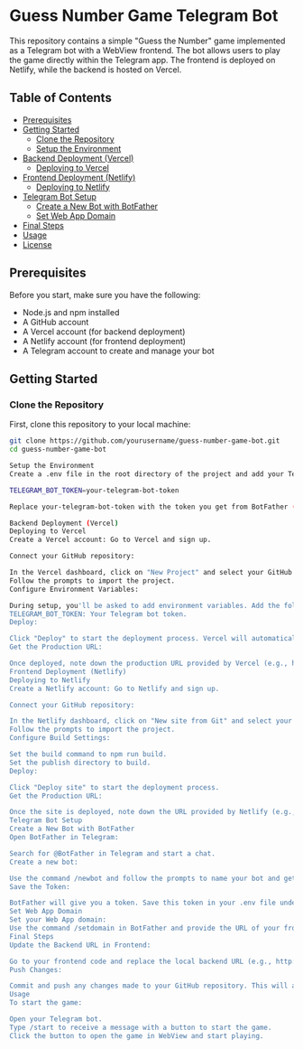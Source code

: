 # Guess Number Game Telegram Bot

This repository contains a simple "Guess the Number" game implemented as a Telegram bot with a WebView frontend. The bot allows users to play the game directly within the Telegram app. The frontend is deployed on Netlify, while the backend is hosted on Vercel.

## Table of Contents

- [Prerequisites](#prerequisites)
- [Getting Started](#getting-started)
  - [Clone the Repository](#clone-the-repository)
  - [Setup the Environment](#setup-the-environment)
- [Backend Deployment (Vercel)](#backend-deployment-vercel)
  - [Deploying to Vercel](#deploying-to-vercel)
- [Frontend Deployment (Netlify)](#frontend-deployment-netlify)
  - [Deploying to Netlify](#deploying-to-netlify)
- [Telegram Bot Setup](#telegram-bot-setup)
  - [Create a New Bot with BotFather](#create-a-new-bot-with-botfather)
  - [Set Web App Domain](#set-web-app-domain)
- [Final Steps](#final-steps)
- [Usage](#usage)
- [License](#license)

## Prerequisites

Before you start, make sure you have the following:

- Node.js and npm installed
- A GitHub account
- A Vercel account (for backend deployment)
- A Netlify account (for frontend deployment)
- A Telegram account to create and manage your bot

## Getting Started

### Clone the Repository

First, clone this repository to your local machine:

```bash
git clone https://github.com/yourusername/guess-number-game-bot.git
cd guess-number-game-bot

Setup the Environment
Create a .env file in the root directory of the project and add your Telegram bot token:

TELEGRAM_BOT_TOKEN=your-telegram-bot-token

Replace your-telegram-bot-token with the token you get from BotFather (details in Telegram Bot Setup).

Backend Deployment (Vercel)
Deploying to Vercel
Create a Vercel account: Go to Vercel and sign up.

Connect your GitHub repository:

In the Vercel dashboard, click on "New Project" and select your GitHub repository.
Follow the prompts to import the project.
Configure Environment Variables:

During setup, you'll be asked to add environment variables. Add the following:
TELEGRAM_BOT_TOKEN: Your Telegram bot token.
Deploy:

Click "Deploy" to start the deployment process. Vercel will automatically detect your Node.js backend and deploy it.
Get the Production URL:

Once deployed, note down the production URL provided by Vercel (e.g., https://your-backend.vercel.app).
Frontend Deployment (Netlify)
Deploying to Netlify
Create a Netlify account: Go to Netlify and sign up.

Connect your GitHub repository:

In the Netlify dashboard, click on "New site from Git" and select your repository.
Follow the prompts to import the project.
Configure Build Settings:

Set the build command to npm run build.
Set the publish directory to build.
Deploy:

Click "Deploy site" to start the deployment process.
Get the Production URL:

Once the site is deployed, note down the URL provided by Netlify (e.g., https://your-frontend.netlify.app).
Telegram Bot Setup
Create a New Bot with BotFather
Open BotFather in Telegram:

Search for @BotFather in Telegram and start a chat.
Create a new bot:

Use the command /newbot and follow the prompts to name your bot and get the token.
Save the Token:

BotFather will give you a token. Save this token in your .env file under TELEGRAM_BOT_TOKEN.
Set Web App Domain
Set your Web App domain:
Use the command /setdomain in BotFather and provide the URL of your frontend hosted on Netlify (e.g., https://your-frontend.netlify.app).
Final Steps
Update the Backend URL in Frontend:

Go to your frontend code and replace the local backend URL (e.g., http://localhost:3001) with the production URL provided by Vercel.
Push Changes:

Commit and push any changes made to your GitHub repository. This will automatically trigger redeployment on Netlify.
Usage
To start the game:

Open your Telegram bot.
Type /start to receive a message with a button to start the game.
Click the button to open the game in WebView and start playing.
